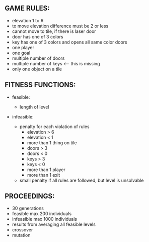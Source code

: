 ## GAME RULES:
- elevation 1 to 6
- to move elevation difference must be 2 or less
- cannot move to tile, if there is laser door
- door has one of 3 colors
- key has one of 3 colors and opens all same color doors
- one player
- one goal
- multiple number of doors
- multiple number of keys <-- this is missing
- only one object on a tile

## FITNESS FUNCTIONS:
- feasible:
	- length of level
	
- infeasible:
	- penalty for each violation of rules
  		- elevation > 6
    	- elevation < 1
        - more than 1 thing on tile
        - doors > 3
        - doors < 0
        - keys > 3
        - keys < 0
        - more than 1 player
        - more than 1 exit
	- small penalty if all rules are followed, but level is unsolvable

## PROCEEDINGS:
- 30 generations
- feasible max 200 individuals
- infeasible max 1000 individuals
- results from averaging all feasible levels
- crossover
- mutation